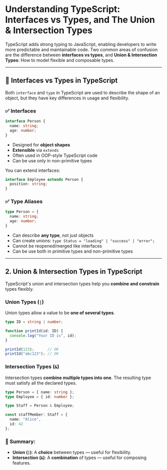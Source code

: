 # Understanding TypeScript: Interfaces vs Types, and The Union & Intersection Types

TypeScript adds strong typing to JavaScript, enabling developers to write more predictable and maintainable code. Two common areas of confusion are the difference between **interfaces vs types**, and **Union & Intersection Types**: How to model flexible and composable types.

---

## 📘 Interfaces vs Types in TypeScript

Both `interface` and `type` in TypeScript are used to describe the shape of an object, but they have key differences in usage and flexibility.

### ✅ Interfaces

```ts
interface Person {
  name: string;
  age: number;
}
````

* Designed for **object shapes**
* **Extensible** via `extends`
* Often used in OOP-style TypeScript code
* Can be use only in non-primitive types

You can extend interfaces:

```ts
interface Employee extends Person {
  position: string;
}
```

### ✅ Type Aliases

```ts
type Person = {
  name: string;
  age: number;
}
```

* Can describe **any type**, not just objects
* Can create unions:
  `type Status = "loading" | "success" | "error";`
* Cannot be reopened/merged like interfaces
* Can be use both in primitive types and non-primitive types

---

## 2. Union & Intersection Types in TypeScript

TypeScript's union and intersection types help you **combine and constrain** types flexibly.

### Union Types (`|`)

Union types allow a value to be **one of several types**.

```ts
type ID = string | number;

function printId(id: ID) {
  console.log("Your ID is", id);
}

printId(123);      // OK
printId("abc123"); // OK
```

### Intersection Types (`&`)

Intersection types **combine multiple types into one**. The resulting type must satisfy all the declared types.

```ts
type Person = { name: string };
type Employee = { id: number };

type Staff = Person & Employee;

const staffMember: Staff = {
  name: "Alice",
  id: 42
};
```

### 🧠 Summary:

* **Union (`|`)**: A **choice** between types — useful for flexibility.
* **Intersection (`&`)**: A **combination** of types — useful for composing features.
